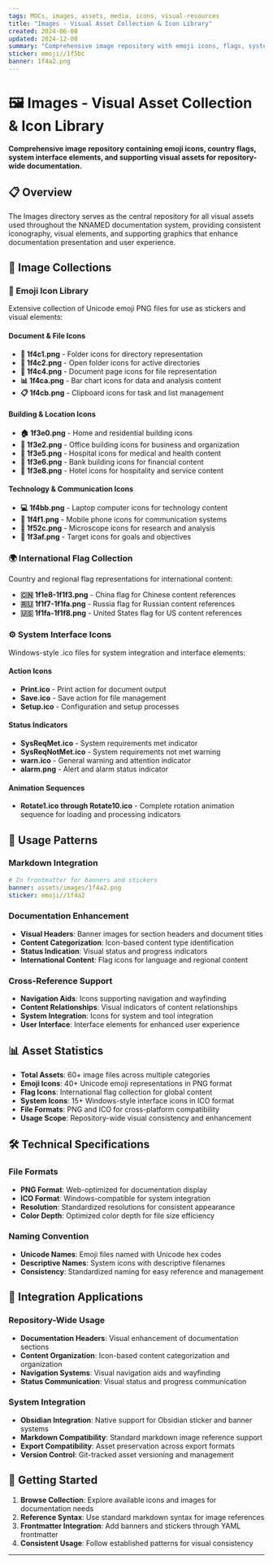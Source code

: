 ```yaml
---
tags: MOCs, images, assets, media, icons, visual-resources
title: "Images - Visual Asset Collection & Icon Library"
created: 2024-06-08
updated: 2024-12-08
summary: "Comprehensive image repository with emoji icons, flags, system icons, and documentation assets"
sticker: emoji//1f5bc
banner: 1f4a2.png
---
```


# 🖼️ Images - Visual Asset Collection & Icon Library

**Comprehensive image repository containing emoji icons, country flags, system interface elements, and supporting visual assets for repository-wide documentation.**

## 📋 Overview

The Images directory serves as the central repository for all visual assets used throughout the NNAMED documentation system, providing consistent iconography, visual elements, and supporting graphics that enhance documentation presentation and user experience.

## 🎨 Image Collections

### 📱 Emoji Icon Library
Extensive collection of Unicode emoji PNG files for use as stickers and visual elements:

#### Document & File Icons
- **📁 1f4c1.png** - Folder icons for directory representation
- **📂 1f4c2.png** - Open folder icons for active directories
- **📄 1f4c4.png** - Document page icons for file representation
- **📊 1f4ca.png** - Bar chart icons for data and analysis content
- **📋 1f4cb.png** - Clipboard icons for task and list management

#### Building & Location Icons
- **🏠 1f3e0.png** - Home and residential building icons
- **🏢 1f3e2.png** - Office building icons for business and organization
- **🏥 1f3e5.png** - Hospital icons for medical and health content
- **🏦 1f3e6.png** - Bank building icons for financial content
- **🏨 1f3e8.png** - Hotel icons for hospitality and service content

#### Technology & Communication Icons
- **💻 1f4bb.png** - Laptop computer icons for technology content
- **📱 1f4f1.png** - Mobile phone icons for communication systems
- **🔬 1f52c.png** - Microscope icons for research and analysis
- **🎯 1f3af.png** - Target icons for goals and objectives

### 🌍 International Flag Collection
Country and regional flag representations for international content:
- **🇨🇳 1f1e8-1f1f3.png** - China flag for Chinese content references
- **🇷🇺 1f1f7-1f1fa.png** - Russia flag for Russian content references  
- **🇺🇸 1f1fa-1f1f8.png** - United States flag for US content references

### ⚙️ System Interface Icons
Windows-style .ico files for system integration and interface elements:

#### Action Icons
- **Print.ico** - Print action for document output
- **Save.ico** - Save action for file management
- **Setup.ico** - Configuration and setup processes

#### Status Indicators
- **SysReqMet.ico** - System requirements met indicator
- **SysReqNotMet.ico** - System requirements not met warning
- **warn.ico** - General warning and attention indicator
- **alarm.png** - Alert and alarm status indicator

#### Animation Sequences
- **Rotate1.ico through Rotate10.ico** - Complete rotation animation sequence for loading and processing indicators

## 🔗 Usage Patterns

### Markdown Integration
```yaml
# In frontmatter for banners and stickers
banner: assets/images/1f4a2.png
sticker: emoji//1f4a2
```

### Documentation Enhancement
- **Visual Headers**: Banner images for section headers and document titles
- **Content Categorization**: Icon-based content type identification
- **Status Indication**: Visual status and progress indicators
- **International Content**: Flag icons for language and regional content

### Cross-Reference Support
- **Navigation Aids**: Icons supporting navigation and wayfinding
- **Content Relationships**: Visual indicators of content relationships
- **System Integration**: Icons for system and tool integration
- **User Interface**: Interface elements for enhanced user experience

## 📊 Asset Statistics

- **Total Assets**: 60+ image files across multiple categories
- **Emoji Icons**: 40+ Unicode emoji representations in PNG format
- **Flag Icons**: International flag collection for global content
- **System Icons**: 15+ Windows-style interface icons in ICO format
- **File Formats**: PNG and ICO for cross-platform compatibility
- **Usage Scope**: Repository-wide visual consistency and enhancement

## 🛠️ Technical Specifications

### File Formats
- **PNG Format**: Web-optimized for documentation display
- **ICO Format**: Windows-compatible for system integration
- **Resolution**: Standardized resolutions for consistent appearance
- **Color Depth**: Optimized color depth for file size efficiency

### Naming Convention
- **Unicode Names**: Emoji files named with Unicode hex codes
- **Descriptive Names**: System icons with descriptive filenames
- **Consistency**: Standardized naming for easy reference and management

## 🎯 Integration Applications

### Repository-Wide Usage
- **Documentation Headers**: Visual enhancement of documentation sections
- **Content Organization**: Icon-based content categorization and organization
- **Navigation Systems**: Visual navigation aids and wayfinding
- **Status Communication**: Visual status and progress communication

### System Integration
- **Obsidian Integration**: Native support for Obsidian sticker and banner systems
- **Markdown Compatibility**: Standard markdown image reference support
- **Export Compatibility**: Asset preservation across export formats
- **Version Control**: Git-tracked asset versioning and management

## 🚀 Getting Started

1. **Browse Collection**: Explore available icons and images for documentation needs
2. **Reference Syntax**: Use standard markdown syntax for image references
3. **Frontmatter Integration**: Add banners and stickers through YAML frontmatter
4. **Consistent Usage**: Follow established patterns for visual consistency

---

```folder-index-content
```